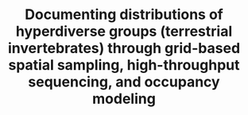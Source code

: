 ---
title: Documenting distributions of hyperdiverse groups (terrestrial invertebrates) through grid-based spatial sampling, high-throughput sequencing, and occupancy modeling
language: en-US
bibliography: bibliography.bib
link-citations: true
csl: canadian-journal-of-plant-science.csl
numbersections: false
...